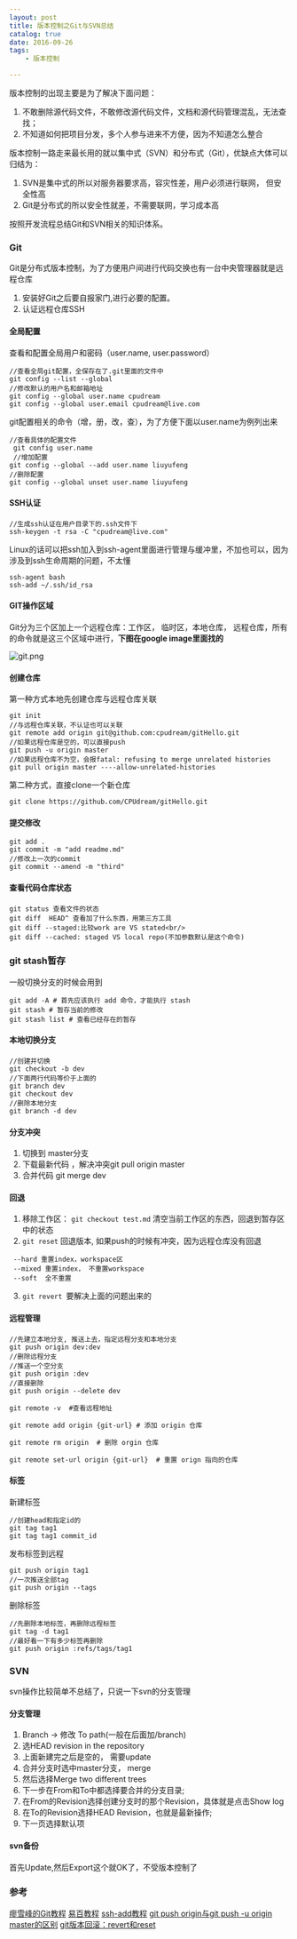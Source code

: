 ```yaml
---
layout: post
title: 版本控制之Git与SVN总结
catalog: true
date: 2016-09-26
tags: 
    - 版本控制

---
```



版本控制的出现主要是为了解决下面问题： 

1. 不敢删除源代码文件，不敢修改源代码文件，文档和源代码管理混乱，无法查找；
2. 不知道如何把项目分发，多个人参与进来不方便，因为不知道怎么整合<!--more-->

版本控制一路走来最长用的就以集中式（SVN）和分布式（Git），优缺点大体可以归结为：

1. SVN是集中式的所以对服务器要求高，容灾性差，用户必须进行联网， 但安全性高
2. Git是分布式的所以安全性就差，不需要联网，学习成本高

按照开发流程总结Git和SVN相关的知识体系。

### Git
Git是分布式版本控制，为了方便用户间进行代码交换也有一台中央管理器就是远程仓库

1. 安装好Git之后要自报家门,进行必要的配置。
2. 认证远程仓库SSH

#### 全局配置

查看和配置全局用户和密码（user.name, user.password）

``` shell
//查看全局git配置，全保存在了.git里面的文件中
git config --list --global       
//修改默认的用户名和邮箱地址
git config --global user.name cpudream
git config --global user.email cpudream@live.com
```

git配置相关的命令（增，册，改，查），为了方便下面以user.name为例列出来

```shell
//查看具体的配置文件 
 git config user.name     
 //增加配置
git config --global --add user.name liuyufeng
//删除配置
git config --global unset user.name liuyufeng   
```

#### SSH认证

```shell
//生成ssh认证在用户目录下的.ssh文件下
ssh-keygen -t rsa -C "cpudream@live.com"
```

Linux的话可以把ssh加入到ssh-agent里面进行管理与缓冲里，不加也可以，因为涉及到ssh生命周期的问题，不太懂

```shell
ssh-agent bash
ssh-add ~/.ssh/id_rsa
```

#### GIT操作区域

Git分为三个区加上一个远程仓库：工作区， 临时区，本地仓库， 远程仓库，所有的命令就是这三个区域中进行，**下图在google image里面找的**

![git.png](https://i.loli.net/2018/07/22/5b543a6bce8f9.png)

#### 创建仓库

第一种方式本地先创建仓库与远程仓库关联
```shell
git init
//与远程仓库关联，不认证也可以关联
git remote add origin git@github.com:cpudream/gitHello.git
//如果远程仓库是空的，可以直接push
git push -u origin master
//如果远程仓库不为空，会报fatal: refusing to merge unrelated histories
git pull origin master ----allow-unrelated-histories
```

第二种方式，直接clone一个新仓库

```shell
git clone https://github.com/CPUdream/gitHello.git
```


#### 提交修改
```shell
git add .
git commit -m "add readme.md"
//修改上一次的commit
git commit --amend -m "third"  
```

#### 查看代码仓库状态

```shell
git status 查看文件的状态
git diff  HEAD^ 查看加了什么东西，用第三方工具 
git diff --staged:比较work are VS stated<br/>
git diff --cached: staged VS local repo(不加参数默认是这个命令)
```

### git stash暂存
一般切换分支的时候会用到
```shell
git add -A # 首先应该执行 add 命令，才能执行 stash
git stash # 暂存当前的修改
git stash list # 查看已经存在的暂存 
```

#### 本地切换分支

```shell
//创建并切换
git checkout -b dev
//下面两行代码等价于上面的
git branch dev
git checkout dev
//删除本地分支
git branch -d dev
```

#### 分支冲突

1. 切换到 master分支
2. 下载最新代码 ，解决冲突git pull origin master
3. 合并代码 git merge dev

#### 回退

1. 移除工作区： `git checkout test.md`  清空当前工作区的东西，回退到暂存区中的状态
2. `git reset` 回退版本, 如果push的时候有冲突，因为远程仓库没有回退
```shell
 --hard 重置index，workspace区
 --mixed 重置index， 不重置workspace
 --soft  全不重置
```
3. `git revert `要解决上面的问题出来的

#### 远程管理

```shell
//先建立本地分支, 推送上去，指定远程分支和本地分支
git push origin dev:dev  
//删除远程分支
//推送一个空分支
git push origin :dev
//直接删除
git push origin --delete dev
```

```shell
git remote -v  #查看远程地址 

git remote add origin {git-url} # 添加 origin 仓库

git remote rm origin  # 删除 orgin 仓库

git remote set-url origin {git-url}  # 重置 orign 指向的仓库
```

#### 标签

新建标签
```shell
//创建head和指定id的
git tag tag1
git tag tag1 commit_id
```
发布标签到远程
```shell
git push origin tag1
//一次推送全部tag
git push origin --tags
```
删除标签
```shell
//先删除本地标签，再删除远程标签
git tag -d tag1
//最好看一下有多少标签再删除
git push origin :refs/tags/tag1
```

### SVN

svn操作比较简单不总结了，只说一下svn的分支管理

#### 分支管理

1. Branch -> 修改 To path(一般在后面加/branch) 
2. 选HEAD revision in the repository
3. 上面新建完之后是空的， 需要update
4. 合并分支时选中master分支， merge
5. 然后选择Merge two different trees
6. 下一步在From和To中都选择要合并的分支目录;
7. 在From的Revision选择创建分支时的那个Revision，具体就是点击Show log
8. 在To的Revision选择HEAD Revision，也就是最新操作;
9. 下一页选择默认项

#### svn备份

首先Update,然后Export这个就OK了，不受版本控制了

### 参考
[瘳雪峰的Git教程](https://www.liaoxuefeng.com/wiki/0013739516305929606dd18361248578c67b8067c8c017b000)
[易百教程](https://www.yiibai.com/git/)
[ssh-add教程](http://man.linuxde.net/ssh)
[git push origin与git push -u origin master的区别](https://www.cnblogs.com/zhouj850/p/7260558.html)
[git版本回滚：revert和reset](https://blog.csdn.net/zc474235918/article/details/60136724?locationNum=11&fps=1)
